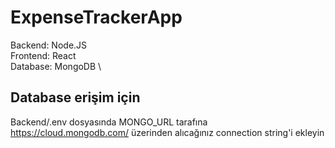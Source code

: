 # ExpenseTrackerApp

Backend: Node.JS \
Frontend: React \
Database: MongoDB \

## Database erişim için
Backend/.env dosyasında MONGO_URL tarafına \
https://cloud.mongodb.com/ üzerinden alıcağınız
connection string'i ekleyin
